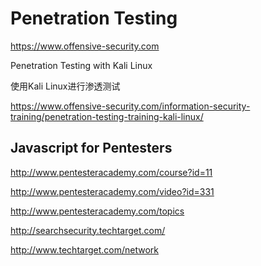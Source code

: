 # Penetration Testing  


https://www.offensive-security.com



Penetration Testing with Kali Linux

使用Kali Linux进行渗透测试


https://www.offensive-security.com/information-security-training/penetration-testing-training-kali-linux/





## Javascript for Pentesters

http://www.pentesteracademy.com/course?id=11

http://www.pentesteracademy.com/video?id=331


http://www.pentesteracademy.com/topics



http://searchsecurity.techtarget.com/


http://www.techtarget.com/network




